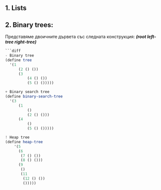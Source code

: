 ## 1. Lists
## 2. Binary trees:
Представяме двоичните дървета със следната конструкция:
_**(root left-tree right-tree)**_
```Scheme
```diff
- Binary tree
(define tree
  '(1
      (2 () ())
      (3
          (4 () ())
          (5 () ()))))

+ Binary search tree
(define binary-search-tree
  '(3
      (1
          ()
          (2 () ()))
      (4
          ()
          (5 () ()))))

! Heap tree
(define heap-tree
    '(5
      (6
       (7 () ())
       (8 () ()))
      (9
       ()
       (11
        (12 () ())
        ()))))
```
